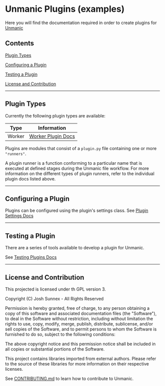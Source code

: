# Unmanic Plugins (examples)

Here you will find the documentation required in order to create plugins for [Unmanic](https://github.com/Josh5/unmanic)


## Contents

[Plugin Types](#plugin-types)

[Configuring a Plugin](#configuring-a-plugin)

[Testing a Plugin](#testing-a-plugin)

[License and Contribution](#license-and-contribution)


---
## Plugin Types

Currently the following plugin types are available:

| Type     |                    Information                     |  
|----------|:--------------------------------------------------:|
| Worker   |  [Worker Plugin Docs](docs/plugin-types/WORKER.md) |

Plugins are modules that consist of a `plugin.py` file containing one or more `"runners"`.

A plugin runner is a function conforming to a particular name that is executed at defined 
stages during the Unmanic file workflow.
For more information on the different types of plugin runners, refer to the individual 
plugin docs listed above.


---
## Configuring a Plugin

Plugins can be configured using the plugin's settings class.
See [Plugin Settings Docs](docs/PLUGIN_SETTINGS.md)


---
## Testing a Plugin

There are a series of tools available to develop a plugin for Unmanic.

See [Testing Plugins Docs](docs/TESTING_PLUGINS.md)


---
## License and Contribution

This projected is licensed under th GPL version 3. 

Copyright (C) Josh Sunnex - All Rights Reserved

Permission is hereby granted, free of charge, to any person obtaining a copy
of this software and associated documentation files (the "Software"), to deal
in the Software without restriction, including without limitation the rights
to use, copy, modify, merge, publish, distribute, sublicense, and/or sell
copies of the Software, and to permit persons to whom the Software is
furnished to do so, subject to the following conditions:
 
The above copyright notice and this permission notice shall be included in all
copies or substantial portions of the Software.

This project contains libraries imported from external authors.
Please refer to the source of these libraries for more information on their respective licenses.

See [CONTRIBUTING.md](docs/CONTRIBUTING.md) to learn how to contribute to Unmanic.
